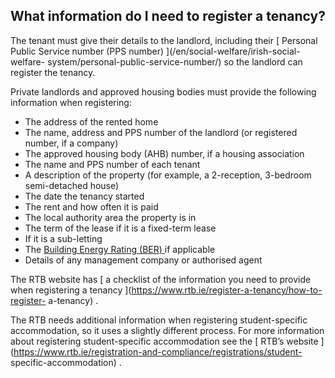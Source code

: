 ##  What information do I need to register a tenancy?

The tenant must give their details to the landlord, including their [ Personal
Public Service number (PPS number) ](/en/social-welfare/irish-social-welfare-
system/personal-public-service-number/) so the landlord can register the
tenancy.

Private landlords and approved housing bodies must provide the following
information when registering:

  * The address of the rented home 
  * The name, address and PPS number of the landlord (or registered number, if a company) 
  * The approved housing body (AHB) number, if a housing association 
  * The name and PPS number of each tenant 
  * A description of the property (for example, a 2-reception, 3-bedroom semi-detached house) 
  * The date the tenancy started 
  * The rent and how often it is paid 
  * The local authority area the property is in 
  * The term of the lease if it is a fixed-term lease 
  * If it is a sub-letting 
  * The [ Building Energy Rating (BER) ](/en/housing/owning-a-home/home-owners/getting-a-building-energy-rating-for-your-home/) if applicable 
  * Details of any management company or authorised agent 

The RTB website has [ a checklist of the information you need to provide when
registering a tenancy ](https://www.rtb.ie/register-a-tenancy/how-to-register-
a-tenancy) .

The RTB needs additional information when registering student-specific
accommodation, so it uses a slightly different process. For more information
about registering student-specific accommodation see the [ RTB’s website
](https://www.rtb.ie/registration-and-compliance/registrations/student-
specific-accommodation) .
